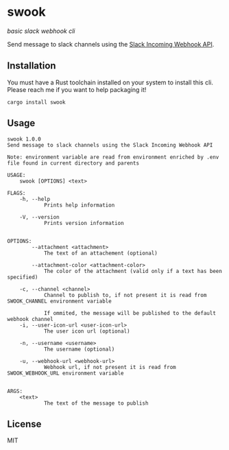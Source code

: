 # swook

_basic slack webhook cli_

Send message to slack channels using the [Slack Incoming Webhook API](https://api.slack.com/messaging/webhooks).

## Installation

You must have a Rust toolchain installed on your system to install this cli. Please reach me if you want to help packaging it!

```
cargo install swook
```

## Usage

````
swook 1.0.0
Send message to slack channels using the Slack Incoming Webhook API

Note: environment variable are read from environment enriched by .env file found in current directory and parents

USAGE:
    swook [OPTIONS] <text>

FLAGS:
    -h, --help       
            Prints help information

    -V, --version    
            Prints version information


OPTIONS:
        --attachment <attachment>                
            The text of an attachement (optional)

        --attachment-color <attachment-color>    
            The color of the attachment (valid only if a text has been specified)

    -c, --channel <channel>
            Channel to publish to, if not present it is read from SWOOK_CHANNEL environment variable
            
            If ommited, the message will be published to the default webhook channel
    -i, --user-icon-url <user-icon-url>          
            The user icon url (optional)

    -n, --username <username>                    
            The username (optional)

    -u, --webhook-url <webhook-url>
            Webhook url, if not present it is read from SWOOK_WEBHOOK_URL environment variable


ARGS:
    <text>    
            The text of the message to publish
````

## License

MIT
